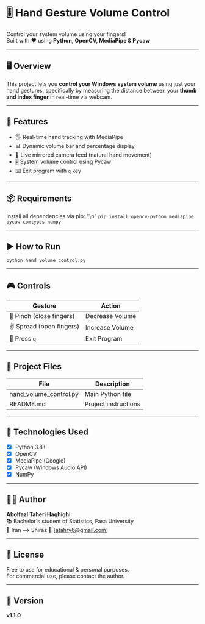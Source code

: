 # 🎚️ Hand Gesture Volume Control
Control your system volume using your fingers!  
Built with ❤️ using **Python, OpenCV, MediaPipe & Pycaw**

---

## 🖥️ Overview
This project lets you **control your Windows system volume** using just your hand gestures, specifically by measuring the distance between your **thumb and index finger** in real-time via webcam.

---

## 🎯 Features
- 🖐️ Real-time hand tracking with MediaPipe  
- 📊 Dynamic volume bar and percentage display  
- 🔄 Live mirrored camera feed (natural hand movement)  
- 🎚️ System volume control using Pycaw  
- ⌨️ Exit program with `q` key  

---

## 📦 Requirements
Install all dependencies via pip:
"\n"
```pip install opencv-python mediapipe pycaw comtypes numpy```

---

## ▶️ How to Run

```python hand_volume_control.py```

---

## 🎮 Controls

| Gesture               | Action           |
|-----------------------|------------------|
| 🤏 Pinch (close fingers) | Decrease Volume  |
| ✌️ Spread (open fingers) | Increase Volume  |
| 🔴 Press `q`             | Exit Program     |

---

## 📁 Project Files

| File                  | Description           |
|-----------------------|------------------------|
| hand_volume_control.py | Main Python file       |
| README.md              | Project instructions   |

---

## 🧠 Technologies Used
- [x] Python 3.8+
- [x] OpenCV
- [x] MediaPipe (Google)
- [x] Pycaw (Windows Audio API)
- [x] NumPy

---

## 👨‍💻 Author
**Abolfazl Taheri Haghighi**  
📚 Bachelor's student of Statistics, Fasa University  
📍 Iran --> Shiraz
📧 [atahry6@gmail.com]

---

## 📝 License
Free to use for educational & personal purposes.  
For commercial use, please contact the author.

---

## 🔖 Version
**v1.1.0**
